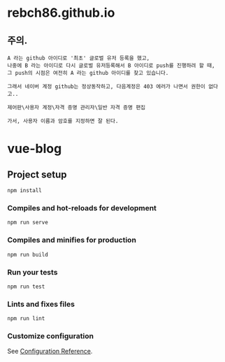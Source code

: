 # rebch86.github.io

## 주의.

```
A 라는 github 아이디로 '최초' 글로벌 유저 등록을 했고,
나중에 B 라는 아이디로 다시 글로벌 유저등록해서 B 아이디로 push를 진행하려 할 때,
그 push의 시점은 여전히 A 라는 github 아이디를 찾고 있습니다.

그래서 네이버 계정 github는 정상동작하고, 다음계정은 403 에러가 나면서 권한이 없다고..

제어판\사용자 계정\자격 증명 관리자\일반 자격 증명 편집

가서, 사용자 이름과 암호를 지정하면 잘 된다.

```


# vue-blog

## Project setup
```
npm install
```

### Compiles and hot-reloads for development
```
npm run serve
```

### Compiles and minifies for production
```
npm run build
```

### Run your tests
```
npm run test
```

### Lints and fixes files
```
npm run lint
```

### Customize configuration
See [Configuration Reference](https://cli.vuejs.org/config/).